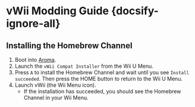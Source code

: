 # vWii Modding Guide {docsify-ignore-all}

## Installing the Homebrew Channel

1. Boot into [Aroma](browser-exploit).
1. Launch the `vWii Compat Installer` from the Wii U Menu.
1. Press `A` to install the Homebrew Channel and wait until you see `Install succeeded`. Then press the HOME button to return to the Wii U Menu.
1. Launch vWii (the Wii Menu icon).
   - If the installation has succeeded, you should see the Homebrew Channel in your Wii Menu.
